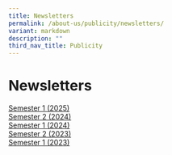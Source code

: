 ```yaml
---
title: Newsletters
permalink: /about-us/publicity/newsletters/
variant: markdown
description: ""
third_nav_title: Publicity
---
```

# **Newsletters**
  
[Semester 1 (2025)](/files/NPS_Newsletter_2025Semester1__09Jun2025__Full.pdf)  
[Semester 2 (2024)](/files/NPS_Newsletter_2024Sem2.pdf)  
[Semester 1 (2024)](/files/NPS_Newsletter_2024Sem1.pdf)  
[Semester 2 (2023)](/files/NSPS_Newsletter_2023Sem2.pdf)   
[Semester 1 (2023)](/files/(nps)newsletter_2023semester1-c.pdf)